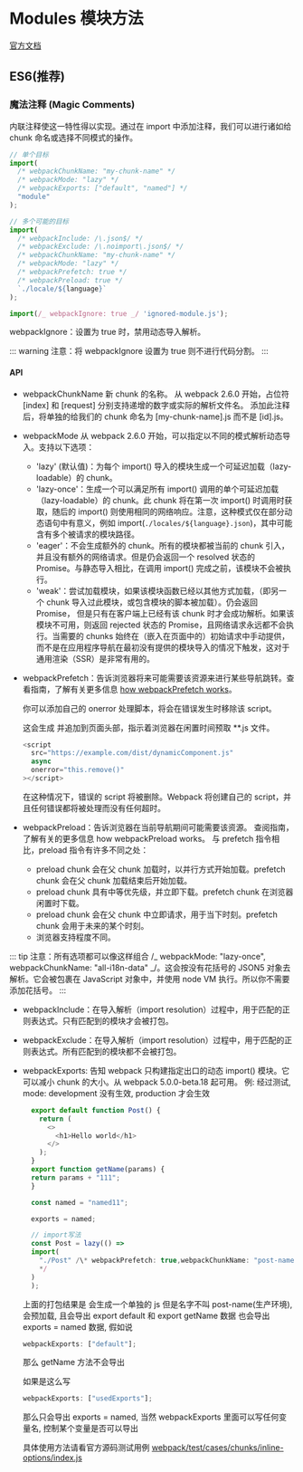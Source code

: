 # Modules 模块方法

[官方文档](https://webpack.docschina.org/api/module-methods/#es6-recommended)

## ES6(推荐)

### 魔法注释 (Magic Comments)

内联注释使这一特性得以实现。通过在 import 中添加注释，我们可以进行诸如给 chunk 命名或选择不同模式的操作。

```js
// 单个目标
import(
  /* webpackChunkName: "my-chunk-name" */
  /* webpackMode: "lazy" */
  /* webpackExports: ["default", "named"] */
  "module"
);

// 多个可能的目标
import(
  /* webpackInclude: /\.json$/ */
  /* webpackExclude: /\.noimport\.json$/ */
  /* webpackChunkName: "my-chunk-name" */
  /* webpackMode: "lazy" */
  /* webpackPrefetch: true */
  /* webpackPreload: true */
  `./locale/${language}`
);
```

```js
import(/_ webpackIgnore: true _/ 'ignored-module.js');
```

webpackIgnore：设置为 true 时，禁用动态导入解析。

::: warning
注意：将 webpackIgnore 设置为 true 则不进行代码分割。
:::

#### API

- webpackChunkName
  新 chunk 的名称。 从 webpack 2.6.0 开始，占位符 [index] 和 [request] 分别支持递增的数字或实际的解析文件名。 添加此注释后，将单独的给我们的 chunk 命名为 [my-chunk-name].js 而不是 [id].js。
- webpackMode 从 webpack 2.6.0 开始，可以指定以不同的模式解析动态导入。支持以下选项：
  - 'lazy' (默认值)：为每个 import() 导入的模块生成一个可延迟加载（lazy-loadable）的 chunk。
  - 'lazy-once'：生成一个可以满足所有 import() 调用的单个可延迟加载（lazy-loadable）的 chunk。此 chunk 将在第一次 import() 时调用时获取，随后的 import() 则使用相同的网络响应。注意，这种模式仅在部分动态语句中有意义，例如 import(`./locales/${language}.json`)，其中可能含有多个被请求的模块路径。
  - 'eager'：不会生成额外的 chunk。所有的模块都被当前的 chunk 引入，并且没有额外的网络请求。但是仍会返回一个 resolved 状态的 Promise。与静态导入相比，在调用 import() 完成之前，该模块不会被执行。
  - 'weak'：尝试加载模块，如果该模块函数已经以其他方式加载，（即另一个 chunk 导入过此模块，或包含模块的脚本被加载）。仍会返回 Promise， 但是只有在客户端上已经有该 chunk 时才会成功解析。如果该模块不可用，则返回 rejected 状态的 Promise，且网络请求永远都不会执行。当需要的 chunks 始终在（嵌入在页面中的）初始请求中手动提供，而不是在应用程序导航在最初没有提供的模块导入的情况下触发，这对于通用渲染（SSR）是非常有用的。
- webpackPrefetch：告诉浏览器将来可能需要该资源来进行某些导航跳转。查看指南，了解有关更多信息 [how webpackPrefetch works](https://webpack.docschina.org/guides/code-splitting/#prefetchingpreloading-modules)。

  你可以添加自己的 onerror 处理脚本，将会在错误发生时移除该 script。

  这会生成 <link rel="prefetch" href="**.js"> 并追加到页面头部，指示着浏览器在闲置时间预取 \*\*.js 文件。

  ```js
  <script
    src="https://example.com/dist/dynamicComponent.js"
    async
    onerror="this.remove()"
  ></script>
  ```

  在这种情况下，错误的 script 将被删除。Webpack 将创建自己的 script，并且任何错误都将被处理而没有任何超时。

- webpackPreload：告诉浏览器在当前导航期间可能需要该资源。 查阅指南，了解有关的更多信息 how webpackPreload works。
  与 prefetch 指令相比，preload 指令有许多不同之处：

  - preload chunk 会在父 chunk 加载时，以并行方式开始加载。prefetch chunk 会在父 chunk 加载结束后开始加载。
  - preload chunk 具有中等优先级，并立即下载。prefetch chunk 在浏览器闲置时下载。
  - preload chunk 会在父 chunk 中立即请求，用于当下时刻。prefetch chunk 会用于未来的某个时刻。
  - 浏览器支持程度不同。

::: tip
注意：所有选项都可以像这样组合 /_ webpackMode: "lazy-once", webpackChunkName: "all-i18n-data" _/。这会按没有花括号的 JSON5 对象去解析。它会被包裹在 JavaScript 对象中，并使用 node VM 执行。所以你不需要添加花括号。
:::

- webpackInclude：在导入解析（import resolution）过程中，用于匹配的正则表达式。只有匹配到的模块才会被打包。
- webpackExclude：在导入解析（import resolution）过程中，用于匹配的正则表达式。所有匹配到的模块都不会被打包。
- webpackExports: 告知 webpack 只构建指定出口的动态 import() 模块。它可以减小 chunk 的大小。从 webpack 5.0.0-beta.18 起可用。 例:
  经过测试, mode: development 没有生效, production 才会生效

  ```js
    export default function Post() {
      return (
        <>
          <h1>Hello world</h1>
        </>
      );
    }
    export function getName(params) {
    return params + "111";
    }

    const named = "named11";

    exports = named;

    // import写法
    const Post = lazy(() =>
    import(
      "./Post" /\* webpackPrefetch: true,webpackChunkName: "post-name", webpackExports: ["default", "getName"]
      */
    )
    );
  ```

  上面的打包结果是 会生成一个单独的 js 但是名字不叫 post-name(生产环境), 会预加载, 且会导出 export default 和 export getName 数据 也会导出 exports = named 数据, 假如说

  ```js
  webpackExports: ["default"];
  ```

  那么 getName 方法不会导出

  如果是这么写

  ```js
  webpackExports: ["usedExports"];
  ```

  那么只会导出 exports = named, 当然 webpackExports 里面可以写任何变量名, 控制某个变量是否可以导出

  具体使用方法请看官方源码测试用例 [webpack/test/cases/chunks/inline-options/index.js](https://github.com/webpack/webpack/blob/main/test/cases/chunks/inline-options/index.js)
